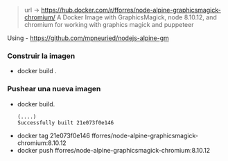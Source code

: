 > url -> https://hub.docker.com/r/fforres/node-alpine-graphicsmagick-chromium/
A Docker Image with GraphicsMagick, node 8.10.12, and chromium for working with graphics magick and puppeteer

Using - https://github.com/mpneuried/nodejs-alpine-gm


### Construir la imagen
- docker build .

### Pushear una nueva imagen
- docker build.
  ```
  (....)
  Successfully built 21e073f0e146
  ```
- docker tag 21e073f0e146 fforres/node-alpine-graphicsmagick-chromium:8.10.12
- docker push fforres/node-alpine-graphicsmagick-chromium:8.10.12